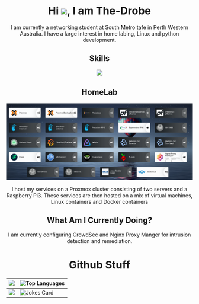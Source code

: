 
<!--
**The-Drobe/The-Drobe** is a ✨ _special_ ✨ repository because its `README.md` (this file) appears on your GitHub profile.

Here are some ideas to get you started:

- 🔭 I’m currently working on ...
- 🌱 I’m currently learning ...
- 👯 I’m looking to collaborate on ...
- 🤔 I’m looking for help with ...
- 💬 Ask me about ...
- 📫 How to reach me: ...
- 😄 Pronouns: ...
- ⚡ Fun fact: ...
-->


<h1 align="center">Hi <img src="https://media.giphy.com/media/hvRJCLFzcasrR4ia7z/giphy.gif" width="30">, I am The-Drobe</h1>
<div align="center">I am currently a networking student at South Metro tafe in Perth Western Australia. I have a large interest in home labing, Linux and python development.
</div>



<h2 align="center">Skills</h2>

<!--https://github.com/tandpfun/skill-icons#readme-->
<p align="center">
  <a href="https://skillicons.dev">
    <img src="https://skillicons.dev/icons?i=git,docker,bash,cloudflare,flask,github,html,linux,md,raspberrypi,vscode,wordpress,py,discord,selenium,azure&perline=20" />
  </a>
</p>


<h2 align="center">HomeLab</h2>

![HomeLabDash](img/HomeLabDash.png)
<div align="center">
I host my services on a Proxmox cluster consisting of two servers and a Raspberry Pi3. These services are then hosted on a mix of virtual machines, Linux containers and Docker containers
</div>


<h2 align="center">What Am I Currently Doing?</h2>
<div align="center">
I am currently configuring CrowdSec and Nginx Proxy Manger for intrusion detection and remediation.
</div>



<h1 align="center">Github Stuff</h1>

| ![](https://github-readme-stats.vercel.app/api?username=The-Drobe&show_icons=true&bg_color=45,fc00ff,00dbde&title_color=fff&text_color=fff) | ![Top Languages](https://github-readme-stats.vercel.app/api/top-langs/?username=The-Drobe) |
| --- | --- |
| ![](https://github-readme-streak-stats.herokuapp.com/?user=The-Drobe) | ![Jokes Card](https://readme-jokes.vercel.app/api)
